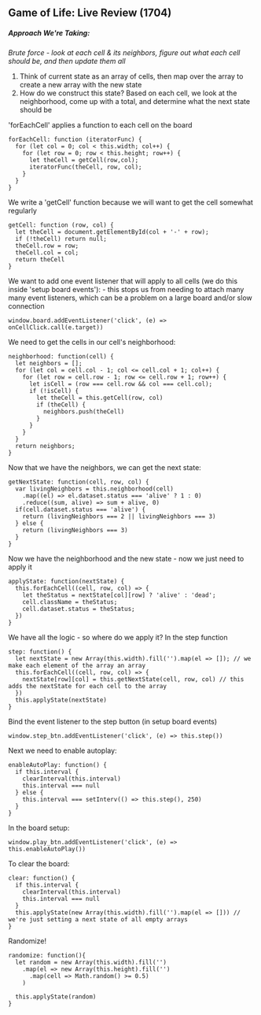 ## Game of Life: Live Review (1704)

##### Approach We're Taking:
_Brute force - look at each cell & its neighbors, figure out what each cell should be, and then update them all_  
1. Think of current state as an array of cells, then map over the array to create a new array with the new state
2. How do we construct this state? Based on each cell, we look at the neighborhood, come up with a total, and determine what the next state should be

'forEachCell' applies a function to each cell on the board
```
forEachCell: function (iteratorFunc) {
  for (let col = 0; col < this.width; col++) {
    for (let row = 0; row < this.height; row++) {
      let theCell = getCell(row,col);
      iteratorFunc(theCell, row, col);
    }
  } 
}
```

We write a 'getCell' function because we will want to get the cell somewhat regularly
```
getCell: function (row, col) {
  let theCell = document.getElementById(col + '-' + row);
  if (!theCell) return null;
  theCell.row = row;
  theCell.col = col;
  return theCell
}
```

We want to add one event listener that will apply to all cells (we do this inside 'setup board events'): - this stops us from needing to attach many many event listeners, which can be a problem on a large board and/or slow connection
```
window.board.addEventListener('click', (e) => onCellClick.call(e.target))
```

We need to get the cells in our cell's neighborhood:
```
neighborhood: function(cell) {
  let neighbors = [];
  for (let col = cell.col - 1; col <= cell.col + 1; col++) {
    for (let row = cell.row - 1; row <= cell.row + 1; row++) {
      let isCell = (row === cell.row && col === cell.col);
      if (!isCell) {
        let theCell = this.getCell(row, col)
        if (theCell) {
          neighbors.push(theCell)
        }
      }
    }
  } 
  return neighbors;
}
```

Now that we have the neighbors, we can get the next state:
```
getNextState: function(cell, row, col) {
  var livingNeighbors = this.neighborhood(cell)
    .map((el) => el.dataset.status === 'alive' ? 1 : 0)
    .reduce((sum, alive) => sum + alive, 0)
  if(cell.dataset.status === 'alive') {
    return (livingNeighbors === 2 || livingNeighbors === 3)
  } else {
    return (livingNeighbors === 3)
  }
}
```

Now we have the neighborhood and the new state - now we just need to apply it
```
applyState: function(nextState) {
  this.forEachCell((cell, row, col) => {
    let theStatus = nextState[col][row] ? 'alive' : 'dead';
    cell.className = theStatus;
    cell.dataset.status = theStatus;
  })
}
```

We have all the logic - so where do we apply it? In the step function
```
step: function() {
  let nextState = new Array(this.width).fill('').map(el => []); // we make each element of the array an array
  this.forEachCell((cell, row, col) => {
    nextState[row][col] = this.getNextState(cell, row, col) // this adds the nextState for each cell to the array
  })
  this.applyState(nextState)
}
```

Bind the event listener to the step button (in setup board events)
``` 
window.step_btn.addEventListener('click', (e) => this.step()) 
```

Next we need to enable autoplay:
```
enableAutoPlay: function() {
  if this.interval {
    clearInterval(this.interval)
    this.interval === null
  } else {
    this.interval === setInterv(() => this.step(), 250)
  }
}
```
In the board setup:
``` 
window.play_btn.addEventListener('click', (e) => this.enableAutoPlay()) 
```

To clear the board:
```
clear: function() {
  if this.interval {
    clearInterval(this.interval)
    this.interval === null
  }
  this.applyState(new Array(this.width).fill('').map(el => [])) // we're just setting a next state of all empty arrays
}
```

Randomize!
```
randomize: function(){
  let random = new Array(this.width).fill('')
    .map(el => new Array(this.height).fill('')
      .map(cell => Math.random() >= 0.5)
    )

  this.applyState(random)
}
```